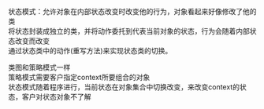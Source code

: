 
状态模式：允许对象在内部状态改变时改变他的行为，对象看起来好像修改了他的类  
         将状态封装成独立的类，并将动作委托到代表当前对象的状态，行为会随着内部状态改变而改变  
         通过状态类中的动作(重写方法)来实现状态类的切换。  
  
类图和策略模式一样  
	 策略模式需要客户指定context所要组合的对象  
	 状态模式随着程序进行，当前状态在对象集合中切换改变，来改变context的状态，客户对状态对象不了解
